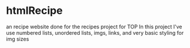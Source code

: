 # htmlRecipe
an recipe website done for the recipes project for TOP
In this project I've use numbered lists, unordered lists,
imgs, links, and very basic styling for img sizes
